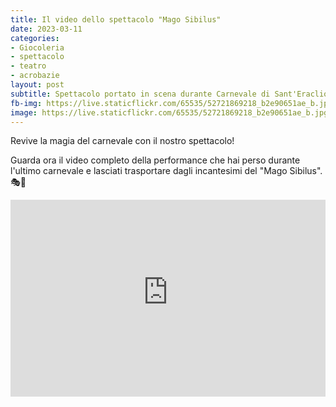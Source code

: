 ```yaml
---
title: Il video dello spettacolo "Mago Sibilus"
date: 2023-03-11
categories:
- Giocoleria
- spettacolo 
- teatro
- acrobazie
layout: post
subtitle: Spettacolo portato in scena durante Carnevale di Sant'Eraclio 2023
fb-img: https://live.staticflickr.com/65535/52721869218_b2e90651ae_b.jpg
image: https://live.staticflickr.com/65535/52721869218_b2e90651ae_b.jpg
---
```


Revive la magia del carnevale con il nostro spettacolo!

Guarda ora il video completo della performance che hai perso durante l'ultimo carnevale e lasciati trasportare dagli incantesimi del "Mago Sibilus". 🎭🎉

<iframe width="100%" height="315" src="https://www.youtube-nocookie.com/embed/lCRZK3Pxtjw?controls=0" title="YouTube video player" frameborder="0" allow="accelerometer; autoplay; clipboard-write; encrypted-media; gyroscope; picture-in-picture; web-share" allowfullscreen></iframe>